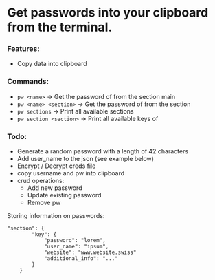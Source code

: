 # Get passwords into your clipboard from the terminal.

### Features: 

- Copy data into clipboard

### Commands:

- `pw <name>` -> Get the password of <name> from the section main
- `pw <name> <section>` -> Get the password of <name> from the section <section>
- `pw sections` -> Print all available sections
- `pw section <section>` -> Print all available keys of <section>

### Todo:

- Generate a random password with a length of 42 characters
- Add user_name to the json (see example below)
- Encrypt / Decrypt creds file
- copy username and pw into clipboard
- crud operations:
    - Add new password 
    - Update existing password
    - Remove pw


Storing information on passwords:

```
"section": {
        "key": {
            "password": "lorem",
            "user_name": "ipsum",
            "website": "www.website.swiss"
            "additional_info": "..."
        }
    }
```
